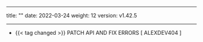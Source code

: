 
---
title: ""
date: 2022-03-24
weight: 12
version: v1.42.5



---

- {{< tag changed >}} PATCH API AND FIX ERRORS [ ALEXDEV404 ]
